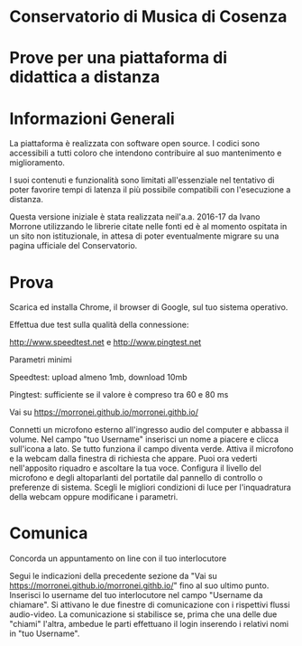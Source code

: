 # Conservatorio di Musica di Cosenza
# Prove per una piattaforma di didattica a distanza 

##

# Informazioni Generali

La piattaforma è realizzata con software open source. I codici sono accessibili a tutti coloro che intendono contribuire al suo mantenimento e miglioramento.

I suoi contenuti e funzionalità sono limitati all'essenziale nel tentativo di poter favorire tempi di latenza il più possibile compatibili con l'esecuzione a distanza.   

Questa versione iniziale è stata realizzata neil'a.a. 2016-17 da Ivano Morrone utilizzando le librerie citate nelle fonti ed è al momento ospitata in un sito non istituzionale, in attesa di poter eventualmente migrare su una pagina ufficiale del Conservatorio.


# Prova

Scarica ed installa Chrome, il browser di Google, sul tuo sistema operativo.

Effettua due test sulla qualità della connessione: 

http://www.speedtest.net
e
http://www.pingtest.net 
 
Parametri minimi

Speedtest:
upload almeno 1mb, download 10mb
 
Pingtest:
sufficiente se il valore è compreso tra 60 e 80 ms

Vai su https://morronei.github.io/morronei.githb.io/

Connetti un microfono esterno all'ingresso audio del computer e abbassa il volume.
Nel campo "tuo Username" inserisci un nome a piacere e clicca sull'icona a lato. Se tutto funziona il campo diventa verde. Attiva il microfono e la webcam dalla finestra di richiesta che appare. Puoi ora vederti nell'apposito riquadro e ascoltare la
tua voce. Configura il livello del microfono e degli altoparlanti del portatile dal pannello di controllo o preferenze di sistema. Scegli le migliori condizioni di luce per l'inquadratura della webcam oppure modificane i parametri.


# Comunica

Concorda un appuntamento on line con il tuo interlocutore

Segui le indicazioni della precedente sezione da "Vai su https://morronei.github.io/morronei.githb.io/" fino al suo ultimo punto. Inserisci lo username del tuo interlocutore nel campo "Username da chiamare". Si attivano le due finestre di comunicazione con i rispettivi flussi audio-video. La comunicazione si stabilisce se, prima che una delle due "chiami" l'altra, ambedue le parti effettuano il login inserendo i relativi nomi in "tuo Username".



